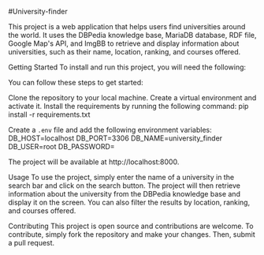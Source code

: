 #University-finder

This project is a web application that helps users find universities around the world. 
It uses the DBPedia knowledge base, MariaDB database, RDF file, Google Map's API, and ImgBB to retrieve and display information about universities, 
such as their name, location, ranking, and courses offered.

Getting Started
To install and run this project, you will need the following:

You can follow these steps to get started:

Clone the repository to your local machine.
Create a virtual environment and activate it.
Install the requirements by running the following command:
pip install -r requirements.txt

Create a `.env` file and add the following environment variables:
DB_HOST=localhost
DB_PORT=3306
DB_NAME=university_finder
DB_USER=root
DB_PASSWORD=

The project will be available at http://localhost:8000.

Usage
To use the project, simply enter the name of a university in the search bar and click on the search button. 
The project will then retrieve information about the university from the DBPedia knowledge base and display it on the screen.
You can also filter the results by location, ranking, and courses offered.

Contributing
This project is open source and contributions are welcome. To contribute, simply fork the repository and make your changes. Then, submit a pull request.

